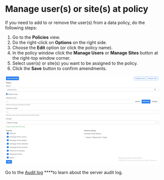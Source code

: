 # Manage user\(s\) or site\(s\) at policy

If you need to add to or remove the user\(s\) from a data policy, do the following steps:

1. Go to the **Policies** view.
2. Do the right-click on **Options** on the right side.
3. Choose the **Edit** option \(or click the policy name\).
4. In the policy window click the **Manage Users** or **Manage Sites** button at the right-top window corner. 
5. Select user\(s\) or site\(s\) you want to be assigned to the policy.
6. Click the **Save** button to confirm amendments.

![](../../../.gitbook/assets/screen2.png)

Go to the [Audit log](https://storware.gitbook.io/kodo-for-cloud-office365/administration/kodo-organization-admin-guide/audit-log) ****to learn about the server audit log.

